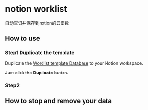 # notion worklist

自动查词并保存到notion的云函数

## How to use

### Step1 Duplicate the template

Duplicate the [Wordlist template Database](https://yrpang.notion.site/b3e8405329cd4db78ce0ebe45a67b9eb?v=03f2c168255b41379b7faf5525f02622) to your Notion workspace.

Just click the **Duplicate** button.

### Step2 

## How to stop and remove your data

